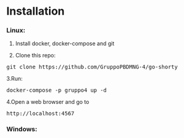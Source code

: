 # Installation

### Linux:
1. Install docker, docker-compose and git

2. Clone this repo:
<pre>git clone https://github.com/GruppoPBDMNG-4/go-shorty</pre>

3.Run:
<pre>docker-compose -p gruppo4 up -d</pre>

4.Open a web browser and go to 
<pre>http://localhost:4567</pre>

### Windows:

